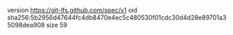 version https://git-lfs.github.com/spec/v1
oid sha256:5b2956d47644fc4db8470e4ec5c480530f01cdc30d4d28e89701a35098dea908
size 59
